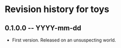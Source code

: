 # Revision history for toys

## 0.1.0.0 -- YYYY-mm-dd

* First version. Released on an unsuspecting world.
